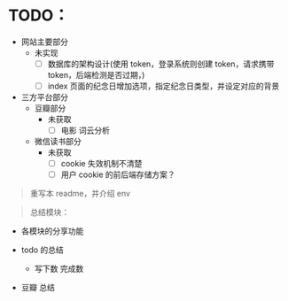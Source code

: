 # TODO：

- 网站主要部分
    - 未实现
        - [ ] 数据库的架构设计(使用 token，登录系统则创建 token，请求携带 token，后端检测是否过期，)
        - [ ] index 页面的纪念日增加选项，指定纪念日类型，并设定对应的背景
- 三方平台部分
    - 豆瓣部分
        - 未获取
            - [ ] 电影 词云分析

    - 微信读书部分
        - 未获取
            - [ ] cookie 失效机制不清楚
            - [ ] 用户 cookie 的前后端存储方案？

> 重写本 readme，并介绍 env

> 总结模块：

- 各模块的分享功能

- todo 的总结
    - 写下数 完成数
- 豆瓣 总结